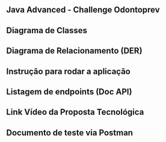 ## Java Advanced - Challenge Odontoprev 

## Diagrama de Classes

## Diagrama de Relacionamento (DER)

## Instrução para rodar a aplicação

## Listagem de endpoints (Doc API)

## Link Vídeo da Proposta Tecnológica

## Documento de teste via Postman
